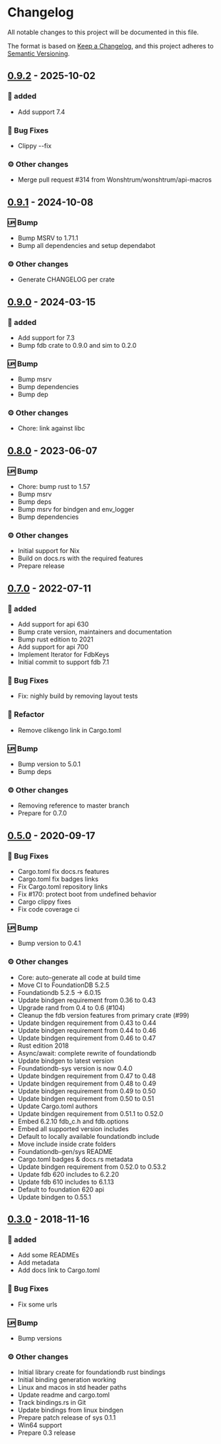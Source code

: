# Changelog

All notable changes to this project will be documented in this file.

The format is based on [Keep a Changelog](https://keepachangelog.com/en/1.0.0/),
and this project adheres to [Semantic Versioning](https://semver.org/spec/v2.0.0.html).

## [0.9.2] - 2025-10-02

### <!-- 0 -->🚀 added

- Add support 7.4

### <!-- 1 -->🐛 Bug Fixes

- Clippy --fix

### <!-- 4 -->⚙️ Other changes

- Merge pull request #314 from Wonshtrum/wonshtrum/api-macros

[0.9.2]: https://github.com/foundationdb-rs}/foundationdb-rs/compare/0.9.1..0.9.2


## [0.9.1] - 2024-10-08

### <!-- 3 -->🆙 Bump

- Bump MSRV to 1.71.1
- Bump all dependencies and setup dependabot

### <!-- 4 -->⚙️ Other changes

- Generate CHANGELOG per crate

[0.9.1]: https://github.com/foundationdb-rs}/foundationdb-rs/compare/0.9.0..0.9.1

## [0.9.0] - 2024-03-15

### <!-- 0 -->🚀 added

- Add support for 7.3
- Bump fdb crate to 0.9.0 and sim to 0.2.0

### <!-- 3 -->🆙 Bump

- Bump msrv
- Bump dependencies
- Bump dep

### <!-- 4 -->⚙️ Other changes

- Chore: link against libc

## [0.8.0] - 2023-06-07

### <!-- 3 -->🆙 Bump

- Chore: bump rust to 1.57
- Bump msrv
- Bump deps
- Bump msrv for bindgen and env_logger
- Bump dependencies

### <!-- 4 -->⚙️ Other changes

- Initial support for Nix
- Build on docs.rs with the required features
- Prepare release

## [0.7.0] - 2022-07-11

### <!-- 0 -->🚀 added

- Add support for api 630
- Bump crate version, maintainers and documentation
- Bump rust edition to 2021
- Add support for api 700
- Implement Iterator for FdbKeys
- Initial commit to support fdb 7.1

### <!-- 1 -->🐛 Bug Fixes

- Fix: nighly build by removing layout tests

### <!-- 2 -->🚜 Refactor

- Remove clikengo link in Cargo.toml

### <!-- 3 -->🆙 Bump

- Bump version to 5.0.1
- Bump deps

### <!-- 4 -->⚙️ Other changes

- Removing reference to master branch
- Prepare for 0.7.0

## [0.5.0] - 2020-09-17

### <!-- 1 -->🐛 Bug Fixes

- Cargo.toml fix docs.rs features
- Cargo.toml fix badges links
- Fix Cargo.toml repository links
- Fix #170: protect boot from undefined behavior
- Cargo clippy fixes
- Fix code coverage ci

### <!-- 3 -->🆙 Bump

- Bump version to 0.4.1

### <!-- 4 -->⚙️ Other changes

- Core: auto-generate all code at build time
- Move CI to FoundationDB 5.2.5
- Foundationdb 5.2.5 -> 6.0.15
- Update bindgen requirement from 0.36 to 0.43
- Upgrade rand from 0.4 to 0.6 (#104)
- Cleanup the fdb version features from primary crate (#99)
- Update bindgen requirement from 0.43 to 0.44
- Update bindgen requirement from 0.44 to 0.46
- Update bindgen requirement from 0.46 to 0.47
- Rust edition 2018
- Async/await: complete rewrite of foundationdb
- Update bindgen to latest version
- Foundationdb-sys version is now 0.4.0
- Update bindgen requirement from 0.47 to 0.48
- Update bindgen requirement from 0.48 to 0.49
- Update bindgen requirement from 0.49 to 0.50
- Update bindgen requirement from 0.50 to 0.51
- Update Cargo.toml authors
- Update bindgen requirement from 0.51.1 to 0.52.0
- Embed 6.2.10 fdb_c.h and fdb.options
- Embed all supported version includes
- Default to locally available foundationdb include
- Move include inside crate folders
- Foundationdb-gen/sys README
- Cargo.toml badges & docs.rs metadata
- Update bindgen requirement from 0.52.0 to 0.53.2
- Update fdb 620 includes to 6.2.20
- Update fdb 610 includes to 6.1.13
- Default to foundation 620 api
- Update bindgen to 0.55.1

## [0.3.0] - 2018-11-16

### <!-- 0 -->🚀 added

- Add some READMEs
- Add metadata
- Add docs link to Cargo.toml

### <!-- 1 -->🐛 Bug Fixes

- Fix some urls

### <!-- 3 -->🆙 Bump

- Bump versions

### <!-- 4 -->⚙️ Other changes

- Initial library create for foundationdb rust bindings
- Initial binding generation working
- Linux and macos in std header paths
- Update readme and cargo.toml
- Track bindings.rs in Git
- Update bindings from linux bindgen
- Prepare patch release of sys 0.1.1
- Win64 support
- Prepare 0.3 release

[unreleased]: https://github.com/foundationdb-rs}/foundationdb-rs/compare/v0.9.0..HEAD
[0.9.0]: https://github.com/foundationdb-rs}/foundationdb-rs/compare/v0.8.0..v0.9.0
[0.8.0]: https://github.com/foundationdb-rs}/foundationdb-rs/compare/v0.7.0..v0.8.0
[0.7.0]: https://github.com/foundationdb-rs}/foundationdb-rs/compare/0.5.0..v0.7.0
[0.5.0]: https://github.com/foundationdb-rs}/foundationdb-rs/compare/v0.3.0..0.5.0
[0.3.0]: https://github.com/foundationdb-rs}/foundationdb-rs/compare/0.2..v0.3.0

<!-- generated by git-cliff -->

